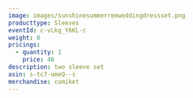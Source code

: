 ```yaml
---
image: images/sunshinesummerremweddingdressset.png
producttype: Sleeves
eventId: c-vLkg_Y6KL-c
weight: 0
pricings:
  - quantity: 1
    price: 46
description: two sleeve set
asin: s-tc7-umeQ--s
merchandise: comiket
---
```

